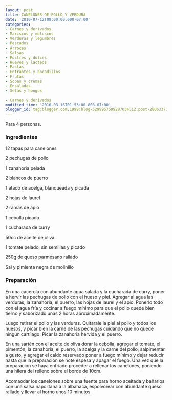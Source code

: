 ```yaml
---
layout: post
title: CANELONES DE POLLO Y VERDURA
date: '2010-07-12T08:00:00.000-07:00'
categories:
- Carnes y derivados
- Mariscos y moluscos
- Verduras y legumbres
- Pescados
- Arroces
- Salsas
- Postres y dulces
- Huevos y lacteos
- Pastas
- Entrantes y bocadillos
- Frutas
- Sopas y cremas
- Ensaladas
- Setas y hongos

- Carnes y derivados
modified_time: '2016-03-16T01:53:00.808-07:00'
blogger_id: tag:blogger.com,1999:blog-5299957599287034512.post-2806337337997045771
---
```


Para 4 personas.

<h3>Ingredientes</h3>

12 tapas para canelones

2 pechugas de pollo

1 zanahoria pelada

2 blancos de puerro

1 atado de acelga, blanqueada y picada

2 hojas de laurel

2 ramas de apio

1 cebolla picada

1 cucharada de curry

50cc de aceite de oliva

1 tomate pelado, sin semillas y picado

250g de queso parmesano rallado

Sal y pimienta negra de molinillo

<h3>Preparación</h3>

En una cacerola con abundante agua salada y la cucharada de curry, poner a hervir las pechugas de pollo con el hueso y piel. Agregar al agua las verduras, la zanahoria, el puerro, las hojas de laurel y el apio. Ponerlo todo con el agua fría y cocinar a fuego mínimo para que el pollo quede bien tierno y saborizado unas 2 horas aproximadamente.

Luego retirar el pollo y las verduras. Quitarale la piel al pollo y todos los huesos, y picar bien la carne de las pechugas cuidando que no quede ningún cartílago. Picar la zanahoria hervida y el puerro.

En una sartén con el aceite de oliva dorar la cebolla, agregar el tomate, el pimentón, la zanahoria, el puerro, la acelga y la carne del pollo, salpimentar a gusto, y agregar el caldo reservado poner a fuego mínimo y dejar reducir hasta que la preparación se note espesa y apagar el fuego. Una vez que la preparación se haya enfriado proceder a rellenar los canelones, poniendo una hilera del relleno sobre el borde de 10cm.

Acomaodar los canelones sobre una fuente para horno aceitada y bañarlos con una salsa napolitana a la albahaca, espolvorear con abundante queso rallado y llevar al horno unos 10 minutos.

